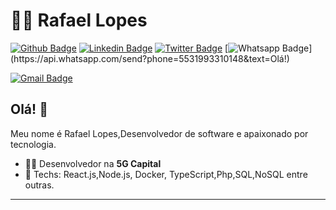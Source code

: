 # :man_technologist: Rafael Lopes

[![Github Badge](https://img.shields.io/badge/-Github-000?style=flat-square&logo=Github&logoColor=white&link=https://github.com/RafaBarros93)](https://github.com/RafaBarros93)
[![Linkedin Badge](https://img.shields.io/badge/-LinkedIn-blue?style=flat-square&logo=Linkedin&logoColor=white&link=https:https://www.linkedin.com/in/rafael-lopes-838783108/)](https://www.linkedin.com/in/rafael-lopes-838783108/)
[![Twitter Badge](https://img.shields.io/badge/-Twitter-1ca0f1?style=flat-square&labelColor=1ca0f1&logo=twitter&logoColor=white&link=https://twitter.com/RafaBarros93)](https://twitter.com/RafaBarros93)
[![Whatsapp Badge](https://img.shields.io/badge/-Whatsapp-4CA143?style=flat-square&labelColor=4CA143&logo=whatsapp&logoColor=white&link=https://api.whatsapp.com/send?phone=5531993310148&text=Olá!)](https://api.whatsapp.com/send?phone=5531993310148&text=Olá!)

[![Gmail Badge](https://img.shields.io/badge/-Gmail-c14438?style=flat-square&logo=Gmail&logoColor=white&link=mailto:rafabarros96@gmail.com)](mailto:rafabarros96@gmail.com)

## Olá! 👋

Meu nome é Rafael Lopes,Desenvolvedor de software e apaixonado por tecnologia.

- :office_worker: Desenvolvedor na **5G Capital**
- :blue_heart: Techs: React.js,Node.js, Docker, TypeScript,Php,SQL,NoSQL entre outras.
---
